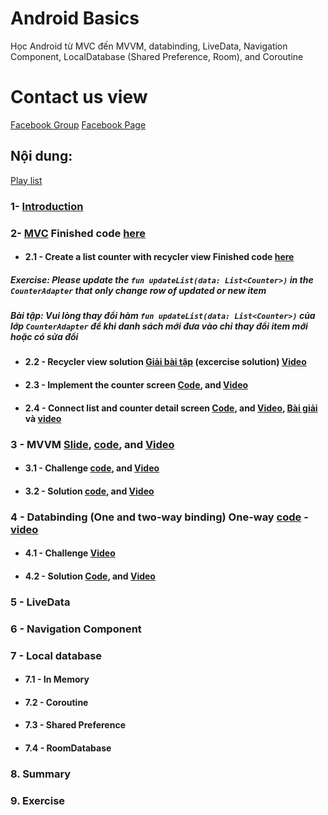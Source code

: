 # Android Basics
Học Android từ MVC đến MVVM, databinding, LiveData, Navigation Component, LocalDatabase (Shared Preference, Room), and Coroutine
# Contact us view 
[Facebook Group](https://www.facebook.com/groups/458105461195320)
[Facebook Page](https://www.facebook.com/vietandroiddeveloper)
## Nội dung:
[Play list](https://www.youtube.com/playlist?list=PLb0HAAd1rDhEP4d2kHOM-zAK1qDjuEFEN)
### 1- [Introduction](https://youtu.be/oYhy9DmRUdA)
### 2- [MVC](https://youtu.be/4uGCU89hbmI) Finished code [here](https://github.com/liemvo/vad_android_basic/releases/tag/2_mvc_finish)

- #### 2.1 - Create a list counter with recycler view Finished code [here](https://github.com/liemvo/vad_android_basic/releases/tag/21_recycler)
##### Exercise: Please update the `fun updateList(data: List<Counter>)` in the `CounterAdapter` that only change row of updated or new item
##### Bài tập: Vui lòng thay đổi hàm `fun updateList(data: List<Counter>)` của lớp `CounterAdapter` để khi danh sách mới đưa vào chỉ thay đổi item mới hoặc có sửa đổi
- #### 2.2 - Recycler view solution [Giải bài tập](https://github.com/liemvo/vad_android_basic/releases/tag/21_recycler_solution) (excercise solution) [Video](https://youtu.be/9DVzixy9pT4)
- #### 2.3 - Implement the counter screen [Code](https://github.com/liemvo/vad_android_basic/releases/tag/23_counter), and [Video](https://youtu.be/Uvv9irQshYo)
- #### 2.4 - Connect list and counter detail screen [Code](https://github.com/liemvo/vad_android_basic/releases/tag/24_link), and [Video](https://youtu.be/-SjmNgRa-Bo), [Bài giải](https://github.com/liemvo/vad_android_basic/releases/tag/24_link_solution) và [video](https://youtu.be/uUY728A42mk)

### 3 - MVVM [Slide](https://github.com/liemvo/vad_android_basic/blob/master/MVVM.pdf), [code](https://github.com/liemvo/vad_android_basic/releases/tag/3_mvvm), and [Video](https://youtu.be/TZaHPJPTzIk)

- #### 3.1 - Challenge [code](https://github.com/liemvo/vad_android_basic/releases/tag/3.1_mvvm_exercise_unittest), and [Video](https://youtu.be/oXD9OAiWQb4)
- #### 3.2 - Solution [code](https://github.com/liemvo/vad_android_basic/releases/tag/3.1_mvvm_solution), and [Video](https://youtu.be/_deXCG17L9U)

### 4 - Databinding (One and two-way binding) One-way [code](https://github.com/liemvo/vad_android_basic/releases/tag/4_databinding_oneway) - [video](https://youtu.be/49vWZlAB2yE)

- #### 4.1 - Challenge [Video](https://youtu.be/kse2oBT3oeY)
- #### 4.2 - Solution [Code](https://github.com/liemvo/vad_android_basic/releases/tag/42_databinding_solution), and [Video](https://youtu.be/iM_XK5fAJz4)

### 5 - LiveData

### 6 - Navigation Component

### 7 - Local database

- #### 7.1 - In Memory
- #### 7.2 - Coroutine
- #### 7.3 - Shared Preference
- #### 7.4 - RoomDatabase

### 8. Summary

### 9. Exercise
